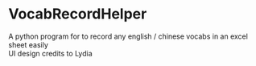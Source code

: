 # VocabRecordHelper
A python program for to record any english / chinese vocabs in an excel sheet easily <br>
UI design credits to Lydia
